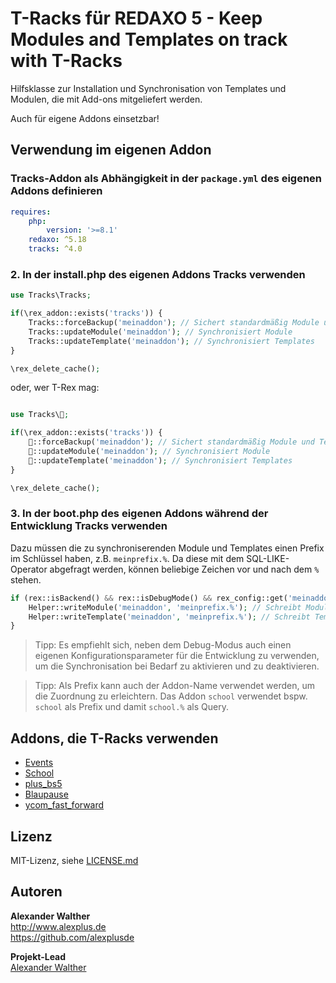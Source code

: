 # T-Racks für REDAXO 5 - Keep Modules and Templates on track with T-Racks

Hilfsklasse zur Installation und Synchronisation von Templates und Modulen, die mit Add-ons mitgeliefert werden.

Auch für eigene Addons einsetzbar!

## Verwendung im eigenen Addon

### Tracks-Addon als Abhängigkeit in der `package.yml` des eigenen Addons definieren

```yml
requires:
    php:
        version: '>=8.1'
    redaxo: ^5.18
    tracks: ^4.0
```

### 2. In der install.php des eigenen Addons Tracks verwenden

```php
use Tracks\Tracks;

if(\rex_addon::exists('tracks')) {
    Tracks::forceBackup('meinaddon'); // Sichert standardmäßig Module und Templates
    Tracks::updateModule('meinaddon'); // Synchronisiert Module
    Tracks::updateTemplate('meinaddon'); // Synchronisiert Templates
}

\rex_delete_cache();

```

oder, wer T-Rex mag:

```php

use Tracks\🦖;

if(\rex_addon::exists('tracks')) {
    🦖::forceBackup('meinaddon'); // Sichert standardmäßig Module und Templates
    🦖::updateModule('meinaddon'); // Synchronisiert Module
    🦖::updateTemplate('meinaddon'); // Synchronisiert Templates
}

\rex_delete_cache();

```

### 3. In der boot.php des eigenen Addons während der Entwicklung Tracks verwenden

Dazu müssen die zu synchroniserenden Module und Templates einen Prefix im Schlüssel haben, z.B. `meinprefix.%`. Da diese mit dem SQL-LIKE-Operator abgefragt werden, können beliebige Zeichen vor und nach dem `%` stehen.

```php
if (rex::isBackend() && rex::isDebugMode() && rex_config::get('meinaddon', 'dev')) {
    Helper::writeModule('meinaddon', 'meinprefix.%'); // Schreibt Module in /meinaddon/install/module/*
    Helper::writeTemplate('meinaddon', 'meinprefix.%'); // Schreibt Templates in /meinaddon/install/templates/*
}
```

> Tipp: Es empfiehlt sich, neben dem Debug-Modus auch einen eigenen Konfigurationsparameter für die Entwicklung zu verwenden, um die Synchronisation bei Bedarf zu aktivieren und zu deaktivieren.

> Tipp: Als Prefix kann auch der Addon-Name verwendet werden, um die Zuordnung zu erleichtern. Das Addon `school` verwendet bspw. `school` als Prefix und damit `school.%` als Query.

## Addons, die T-Racks verwenden

- [Events](https://github.com/alexplusde/events/)
- [School](https://github.com/alexplusde/school/)
- [plus_bs5](https://github.com/alexplusde/plus_bs5/)
- [Blaupause](https://github.com/alexplusde/blaupause/)
- [ycom_fast_forward](https://github.com/alexplusde/ycom_fast_forward/)

## Lizenz

MIT-Lizenz, siehe [LICENSE.md](https://github.com/alexplusde/tracks/blob/main/LICENSE.md)

## Autoren

**Alexander Walther**  
<http://www.alexplus.de>  
<https://github.com/alexplusde>  

**Projekt-Lead**  
[Alexander Walther](https://github.com/alexplusde)
